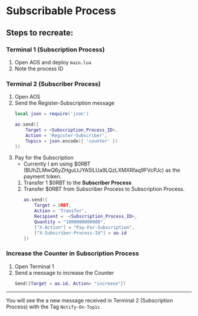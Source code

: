 # Subscribable Process

## Steps to recreate:

### Terminal 1 (Subscription Process)

1. Open AOS and deploy `main.lua`
2. Note the process ID

### Terminal 2 (Subscriber Process)

1. Open AOS
2. Send the Register-Subscription message
    ```lua
    local json = require('json')

    ao.send({
        Target = <Subscription_Process_ID>,
        Action = 'Register-Subscriber',
        Topics = json.encode({ 'counter' })
    })
    ```
3. Pay for the Subscription 
    - Currently I am using $0RBT (BUhZLMwQ6yZHguLtJYA5lLUa9LQzLXMXRfaq9FVcPJc) as the payment token.
    1. Transfer 1 $0RBT to the **Subscriber Process**
    2. Transfer $0RBT from Subscriber Process to Subscription Process.
        ```lua
        ao.send({
            Target = 0RBT,
            Action = 'Transfer',
            Recipient =  <Subscription_Process_ID>,
            Quantity = "1000000000000",
            ["X-Action"] = "Pay-For-Subscription",
            ["X-Subscriber-Process-Id"] = ao.id
        })
        ```

### Increase the Counter in Subscription Process
1. Open Terminal 1 
2. Send a message to increase the Counter
    ```lua
    Send({Target = ao.id, Action= "increase"})
    ```

---
You will see the a new message received in Terminal 2 (Subscription Process) with the Tag `Notify-On-Topic`